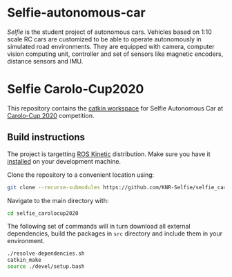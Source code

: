 # Selfie-autonomous-car

*Selfie* is the student project of autonomous cars. Vehicles based on 1:10 scale RC cars are customized to be able
to operate autonomously in simulated road environments. They are equipped with camera, computer vision computing unit,
controller and set of sensors like magnetic encoders, distance sensors and IMU.

# Selfie Carolo-Cup2020

This repository contains the [catkin workspace](http://wiki.ros.org/catkin/workspaces) for Selfie Autonomous Car
at [Carolo-Cup 2020](https://wiki.ifr.ing.tu-bs.de/carolocup/news) competition.

## Build instructions

The project is targetting [ROS Kinetic](http://wiki.ros.org/kinetic) distribution. Make
sure you have it [installed](http://wiki.ros.org/kinetic/Installation) on your development machine.

Clone the repository to a convenient location using:

```bash
git clone --recurse-submodules https://github.com/KNR-Selfie/selfie_carolocup2020
```

Navigate to the main directory with:

```bash
cd selfie_carolocup2020
```

The following set of commands will in turn download all external dependencies, build the packages in
`src` directory and include them in your environment.

```bash
./resolve-dependencies.sh
catkin_make
source ./devel/setup.bash
